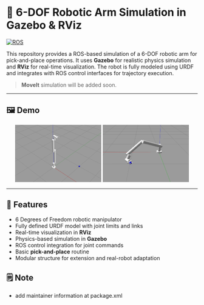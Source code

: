 # 🤖 6-DOF Robotic Arm Simulation in Gazebo & RViz

[![ROS](https://img.shields.io/badge/ROS-Noetic-blue.svg)](http://wiki.ros.org/noetic)


This repository provides a ROS-based simulation of a 6-DOF robotic arm for pick-and-place operations. It uses **Gazebo** for realistic physics simulation and **RViz** for real-time visualization. The robot is fully modeled using URDF and integrates with ROS control interfaces for trajectory execution.

> **MoveIt** simulation will be added soon.

---

## 🖼️ Demo

<p align="center">
  <img src="docs/images/Gazebo1.PNG" alt="Robotic Arm Simulation 1" width="45%" />
  <img src="docs/images/Gazebo2.PNG" alt="Robotic Arm Simulation 2" width="45%" />
</p>

---

## 🔧 Features

- 6 Degrees of Freedom robotic manipulator
- Fully defined URDF model with joint limits and links
- Real-time visualization in **RViz**
- Physics-based simulation in **Gazebo**
- ROS control integration for joint commands
- Basic **pick-and-place** routine
- Modular structure for extension and real-robot adaptation

## 🗒️ Note

- add maintainer information at package.xml

